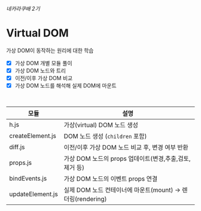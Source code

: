 ###### 네카라쿠배 2기
# Virtual DOM

가상 DOM이 동작하는 원리에 대한 학습

- [x]  가상 DOM 개별 모듈 풀이
- [x]  가상 DOM 노드와 트리
- [x]  이전/이후 가상 DOM 비교
- [x]  가상 DOM 노드를 해석해 실제 DOM에 마운트

<br />

| 모듈 | 설명 |
| --- | --- |
| h.js | 가상(virtual) DOM 노드 생성 |
| createElement.js | DOM 노드 생성 (`children` 포함) |
| diff.js | 이전/이후 가상 DOM 노드 비교 후, 변경 여부 반환 |
| props.js | 가상 DOM 노드의 props 업데이트(변경,추출,검토,제거 등) |
| bindEvents.js | 가상 DOM 노드의 이벤트 props 연결 |
| updateElement.js | 실제 DOM 노드 컨테이너에 마운트(mount) → 렌더링(rendering) |

